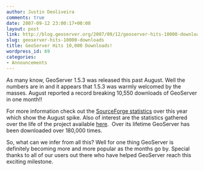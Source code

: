 ```yaml
---
author: Justin Deoliveira
comments: true
date: 2007-09-12 23:00:17+00:00
layout: post
link: http://blog.geoserver.org/2007/09/12/geoserver-hits-10000-downloads/
slug: geoserver-hits-10000-downloads
title: GeoServer Hits 10,000 Downloads!
wordpress_id: 69
categories:
- Announcements
---
```


As many know, GeoServer 1.5.3 was released this past August. Well the numbers are in and it appears that 1.5.3 was warmly welcomed by the masses. August reported a record breaking 10,550 downloads of GeoServer in one month!!

For more information check out the [SourceForge statistics](http://sourceforge.net/project/stats/?group_id=25086&ugn=geoserver&type=&mode=year) over this year which show the August spike. Also of interest are the statistics gathered over the life of the project available [here](http://sourceforge.net/project/stats/?group_id=25086&ugn=geoserver&type=&mode=alltime).  Over its lifetime GeoServer has been downloaded over 180,000 times.

So, what can we infer from all this? Well for one thing GeoServer is definitely becoming more and more popular as the months go by. Special thanks to all of our users out there who have helped GeoServer reach this exciting milestone.
